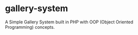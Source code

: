 # gallery-system
A Simple Gallery System built in PHP with OOP (Object Oriented Programming) concepts.
